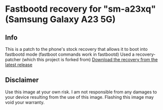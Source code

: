 # Fastbootd recovery for "sm-a23xq" (Samsung Galaxy A23 5G)

## Info

This is a patch to the phone's stock recovery that allows it to boot into fastbootd mode (fastboot commands work in fastbootd)
Used a recovery-patcher (which this project is forked from)
[Download the recovery from the latest release](https://github.com/undefinedpp/sm-a23xq-fastbootd-recovery/releases/latest)

## Disclaimer

Use this image at your own risk.
I am not responsible from any damages to your device resulting from the use of this image.
Flashing this image may void your warranty.
